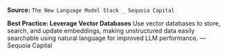 **Source:** `The New Language Model Stack _ Sequoia Capital`

**Best Practice: Leverage Vector Databases**
Use vector databases to store, search, and update embeddings, making unstructured data easily searchable using natural language for improved LLM performance. — Sequoia Capital

